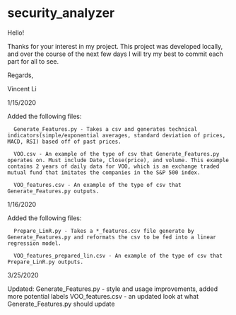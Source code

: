 # security_analyzer

Hello!

Thanks for your interest in my project.
This project was developed locally, and over the course of the next few days I will try my best to commit each part for all to see.

Regards,

Vincent Li

1/15/2020

Added the following files:

      Generate_Features.py - Takes a csv and generates technical indicators(simple/exponential averages, standard deviation of prices, MACD, RSI) based off of past prices.
      
      VOO.csv - An example of the type of csv that Generate_Features.py operates on. Must include Date, Close(price), and volume. This example contains 2 years of daily data for VOO, which is an exchange traded mutual fund that imitates the companies in the S&P 500 index.
      
      VOO_features.csv - An example of the type of csv that Generate_Features.py outputs.

1/16/2020

Added the following files:

      Prepare_LinR.py - Takes a *_features.csv file generate by Generate_Features.py and reformats the csv to be fed into a linear regression model.
      
      VOO_features_prepared_lin.csv - An example of the type of csv that Prepare_LinR.py outputs.
      
3/25/2020

Updated:
      Generate_Features.py - style and usage improvements, added more potential labels
      VOO_features.csv - an updated look at what Generate_Features.py should update
